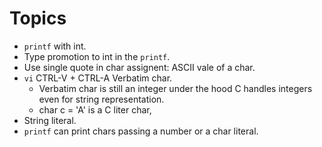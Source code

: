 # Topics

* `printf` with int.
* Type promotion to int in the `printf`.
* Use single quote in char assignent: ASCII vale of a char.
* `vi` CTRL-V + CTRL-A Verbatim char.
  * Verbatim char is still an integer under the hood C handles integers even for string representation.
  * char c = 'A' is a C liter char,
* String literal.
* `printf` can print chars passing a number or a char literal.
